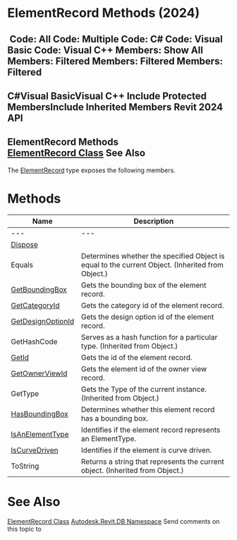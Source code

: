 # ElementRecord Methods (2024)

﻿
 Code: All Code: Multiple Code: C# Code: Visual Basic Code: Visual C++  Members: Show All Members: Filtered Members: Filtered Members: Filtered   
---  
C#Visual BasicVisual C++
Include Protected MembersInclude Inherited Members
Revit 2024 API  
---  
ElementRecord Methods  
[ElementRecord Class](d0b04b59-347d-a34a-3127-053985ff2674.md "ElementRecord Class") See Also  
---  
The [ElementRecord](d0b04b59-347d-a34a-3127-053985ff2674.md "ElementRecord Class") type exposes the following members.
# Methods
| Name | Description |
| --- | --- |
| --- | --- | --- |
| [Dispose](757f7509-aa38-9ea4-2485-03051bea3701.md "Dispose Method") |
| Equals | Determines whether the specified Object is equal to the current Object. (Inherited from Object.) |
| [GetBoundingBox](d8b87d2a-46ab-9f7c-c423-04517514f27e.md "GetBoundingBox Method") | Gets the bounding box of the element record. |
| [GetCategoryId](33a5395f-c9cd-2a97-7b98-d156f9b1232d.md "GetCategoryId Method") | Gets the category id of the element record. |
| [GetDesignOptionId](5bbbca1e-5577-1ce0-6d74-01809d084d21.md "GetDesignOptionId Method") | Gets the design option id of the element record. |
| GetHashCode | Serves as a hash function for a particular type.  (Inherited from Object.) |
| [GetId](ec06aa09-dac7-641a-e852-1cd6c10195dd.md "GetId Method") | Gets the id of the element record. |
| [GetOwnerViewId](24b1d13e-e45f-5594-1f48-1d3d02191eaf.md "GetOwnerViewId Method") | Gets the element id of the owner view record. |
| GetType | Gets the Type of the current instance. (Inherited from Object.) |
| [HasBoundingBox](b2bb5304-25d8-b722-445e-f5b054722095.md "HasBoundingBox Method") | Determines whether this element record has a bounding box. |
| [IsAnElementType](ed297826-fa62-0e5c-d6b5-9e7d19fe143b.md "IsAnElementType Method") | Identifies if the element record represents an ElementType. |
| [IsCurveDriven](6b23f209-a864-5a18-c663-5dbce7719e94.md "IsCurveDriven Method") | Identifies if the element is curve driven. |
| ToString | Returns a string that represents the current object. (Inherited from Object.) |

# See Also
[ElementRecord Class](d0b04b59-347d-a34a-3127-053985ff2674.md "ElementRecord Class")
[Autodesk.Revit.DB Namespace](87546ba7-461b-c646-cbb1-2cb8f5bff8b2.md "Autodesk.Revit.DB Namespace")
Send comments on this topic to 